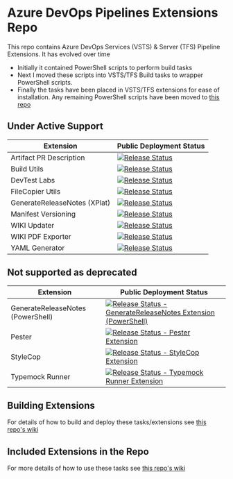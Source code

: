 # Azure DevOps Pipelines Extensions Repo

This repo contains Azure DevOps Services (VSTS) & Server (TFS) Pipeline Extensions. It has evolved over time

- Initially it contained PowerShell scripts to perform build tasks
- Next I moved these scripts into VSTS/TFS Build tasks to wrapper PowerShell scripts. 
- Finally the tasks have been placed in VSTS/TFS extensions for ease of installation. Any remaining PowerShell scripts have been moved to [this repo](https://github.com/rfennell/VSTSPowershell) 

## Under Active Support
Extension | Public Deployment Status
----------|------------------
Artifact PR Description | [![Release Status](https://dev.azure.com/richardfennell/github/_apis/build/status/ArtifactDescription?branchName=main&stageName=Documentation)](https://dev.azure.com/richardfennell/github/_build/latest?definitionId=79) 
Build Utils | [![Release Status](https://dev.azure.com/richardfennell/github/_apis/build/status/Extensions/BuildUpdatingExtension?branchName=main&stageName=Documentation)](https://dev.azure.com/richardfennell/github/_build/latest?definitionId=70)
DevTest Labs |  [![Release Status](https://dev.azure.com/richardfennell/github/_apis/build/status/Extensions/DevtestLabsExtension?branchName=main&stageName=Documentation)](https://dev.azure.com/richardfennell/github/_build/latest?definitionId=63) 
FileCopier Utils |[![Release Status](https://dev.azure.com/richardfennell/github/_apis/build/status/Extensions/FileCopyExtension?branchName=main&stageName=Documentation)](https://dev.azure.com/richardfennell/github/_build/latest?definitionId=69)  
GenerateReleaseNotes (XPlat) |[![Release Status](https://dev.azure.com/richardfennell/github/_apis/build/status/Extensions/XplatGenerateReleaseNotes?branchName=main&stageName=Documentation)](https://dev.azure.com/richardfennell/github/_build/latest?definitionId=85)
Manifest Versioning | [![Release Status](https://dev.azure.com/richardfennell/github/_apis/build/status/Extensions/VersioningExtension?branchName=main&stageName=Documentation)](https://dev.azure.com/richardfennell/github/_build/latest?definitionId=65) 
WIKI Updater | [![Release Status](https://dev.azure.com/richardfennell/github/_apis/build/status/extensions/WikiUpdaterExtension?branchName=main&stageName=Documentation)](https://dev.azure.com/richardfennell/github/_build/latest?definitionId=64)
WIKI PDF Exporter | [![Release Status](https://dev.azure.com/richardfennell/github/_apis/build/status/extensions/WikiPDFExportExtension?branchName=main&stageName=Documentation)](https://dev.azure.com/richardfennell/github/_build/latest?definitionId=92)
YAML Generator | [![Release Status](https://dev.azure.com/richardfennell/github/_apis/build/status/extensions/YamlGenerator?branchName=main&stageName=Documentation)](https://dev.azure.com/richardfennell/github/_build/latest?definitionId=83)

## Not supported as deprecated
Extension | Public Deployment Status
----------|------------------
GenerateReleaseNotes (PowerShell) | [![Release Status - GenerateReleaseNotes Extension (PowerShell)](https://richardfennell.vsrm.visualstudio.com/_apis/public/Release/badge/670b3a60-2021-47ab-a88b-d76ebd888a2f/3/5)](https://richardfennell.visualstudio.com/GitHub/GitHub%20Team/_releases2?definitionId=3&view=mine&_a=releases)
Pester | [![Release Status - Pester Extension](https://richardfennell.vsrm.visualstudio.com/_apis/public/Release/badge/670b3a60-2021-47ab-a88b-d76ebd888a2f/8/14)](https://richardfennell.visualstudio.com/GitHub/GitHub%20Team/_releases2?definitionId=8&view=mine&_a=releases)  
StyleCop  | [![Release Status - StyleCop Extension](https://richardfennell.vsrm.visualstudio.com/_apis/public/Release/badge/670b3a60-2021-47ab-a88b-d76ebd888a2f/7/12)](https://richardfennell.visualstudio.com/GitHub/GitHub%20Team/_releases2?definitionId=7&view=mine&_a=releases)
Typemock Runner  | [![Release Status - Typemock Runner Extension](https://richardfennell.vsrm.visualstudio.com/_apis/public/Release/badge/670b3a60-2021-47ab-a88b-d76ebd888a2f/5/8)](https://richardfennell.visualstudio.com/GitHub/GitHub%20Team/_releases2?definitionId=5&view=mine&_a=releases)

## Building Extensions ##

For details of how to build and deploy these tasks/extensions see [this repo's wiki](https://github.com/rfennell/AzurePipelines/wiki)

## Included Extensions in the Repo 
For more details of how to use these tasks see [this repo's wiki](https://github.com/rfennell/AzurePipelines/wiki)

